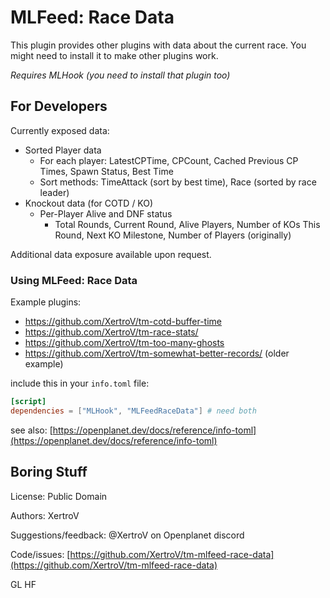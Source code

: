 # MLFeed: Race Data

This plugin provides other plugins with data about the current race. You might need to install it to make other plugins work.

*Requires MLHook (you need to install that plugin too)*

## For Developers

Currently exposed data:
* Sorted Player data
	* For each player: LatestCPTime, CPCount, Cached Previous CP Times, Spawn Status, Best Time
	* Sort methods: TimeAttack (sort by best time), Race (sorted by race leader)
* Knockout data (for COTD / KO)
  * Per-Player Alive and DNF status
	* Total Rounds, Current Round, Alive Players, Number of KOs This Round, Next KO Milestone, Number of Players (originally)

Additional data exposure available upon request.

### Using MLFeed: Race Data

Example plugins:

- https://github.com/XertroV/tm-cotd-buffer-time
- https://github.com/XertroV/tm-race-stats/
- https://github.com/XertroV/tm-too-many-ghosts
- https://github.com/XertroV/tm-somewhat-better-records/ (older example)

include this in your `info.toml` file:

```toml
[script]
dependencies = ["MLHook", "MLFeedRaceData"] # need both
```

see also: [https://openplanet.dev/docs/reference/info-toml](https://openplanet.dev/docs/reference/info-toml)

## Boring Stuff

License: Public Domain

Authors: XertroV

Suggestions/feedback: @XertroV on Openplanet discord

Code/issues: [https://github.com/XertroV/tm-mlfeed-race-data](https://github.com/XertroV/tm-mlfeed-race-data)

GL HF
